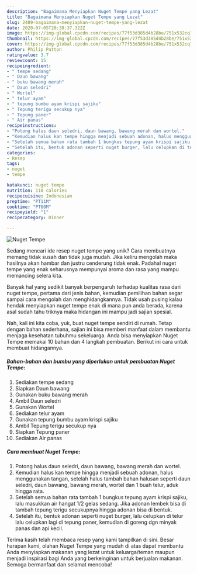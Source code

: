 ```yaml
---
description: "Bagaimana Menyiapkan Nuget Tempe yang Lezat"
title: "Bagaimana Menyiapkan Nuget Tempe yang Lezat"
slug: 2489-bagaimana-menyiapkan-nuget-tempe-yang-lezat
date: 2020-07-05T20:38:37.322Z
image: https://img-global.cpcdn.com/recipes/77f53d385d4b28be/751x532cq70/nuget-tempe-foto-resep-utama.jpg
thumbnail: https://img-global.cpcdn.com/recipes/77f53d385d4b28be/751x532cq70/nuget-tempe-foto-resep-utama.jpg
cover: https://img-global.cpcdn.com/recipes/77f53d385d4b28be/751x532cq70/nuget-tempe-foto-resep-utama.jpg
author: Philip Patton
ratingvalue: 3.7
reviewcount: 15
recipeingredient:
- " tempe sedang"
- " Daun bawang"
- " buku bawang merah"
- " Daun seledri"
- " Wortel"
- " telur ayam"
- " tepung bumbu ayam krispi sajiku"
- " Tepung terigu secukup nya"
- " Tepung paner"
- " Air panas"
recipeinstructions:
- "Potong halus daun seledri, daun bawang, bawang merah dan wortel."
- "Kemudian halus kan tempe hingga menjadi sebuah adonan, halus menggunakan tangan, setelah halus tambah bahan halusan seperti daun seledri, daun bawang, bawang merah, wortel dan 1 buah telur, aduk hingga rata."
- "Setelah semua bahan rata tambah 1 bungkus tepung ayam krispi sajiku, lalu masukkan air hangat 1/2 gelas sedang. Jika adonan lembek bisa di tambah tepung terigu secukupnya hingga adonan bisa di bentuk."
- "Setelah itu, bentuk adonan seperti nuget burger, lalu celupkan di telur lalu celupkan lagi di tepung paner, kemudian di goreng dgn minyak panas dan api kecil."
categories:
- Resep
tags:
- nuget
- tempe

katakunci: nuget tempe 
nutrition: 110 calories
recipecuisine: Indonesian
preptime: "PT11M"
cooktime: "PT60M"
recipeyield: "1"
recipecategory: Dinner

---
```



![Nuget Tempe](https://img-global.cpcdn.com/recipes/77f53d385d4b28be/751x532cq70/nuget-tempe-foto-resep-utama.jpg)

Sedang mencari ide resep nuget tempe yang unik? Cara membuatnya memang tidak susah dan tidak juga mudah. Jika keliru mengolah maka hasilnya akan hambar dan justru cenderung tidak enak. Padahal nuget tempe yang enak seharusnya mempunyai aroma dan rasa yang mampu memancing selera kita.



Banyak hal yang sedikit banyak berpengaruh terhadap kualitas rasa dari nuget tempe, pertama dari jenis bahan, kemudian pemilihan bahan segar sampai cara mengolah dan menghidangkannya. Tidak usah pusing kalau hendak menyiapkan nuget tempe enak di mana pun anda berada, karena asal sudah tahu triknya maka hidangan ini mampu jadi sajian spesial.


Nah, kali ini kita coba, yuk, buat nuget tempe sendiri di rumah. Tetap dengan bahan sederhana, sajian ini bisa memberi manfaat dalam membantu menjaga kesehatan tubuhmu sekeluarga. Anda bisa menyiapkan Nuget Tempe memakai 10 bahan dan 4 langkah pembuatan. Berikut ini cara untuk membuat hidangannya.

<!--inarticleads1-->

##### Bahan-bahan dan bumbu yang diperlukan untuk pembuatan Nuget Tempe:

1. Sediakan  tempe sedang
1. Siapkan  Daun bawang
1. Gunakan  buku bawang merah
1. Ambil  Daun seledri
1. Gunakan  Wortel
1. Sediakan  telur ayam
1. Gunakan  tepung bumbu ayam krispi sajiku
1. Ambil  Tepung terigu secukup nya
1. Siapkan  Tepung paner
1. Sediakan  Air panas




<!--inarticleads2-->

##### Cara membuat Nuget Tempe:

1. Potong halus daun seledri, daun bawang, bawang merah dan wortel.
1. Kemudian halus kan tempe hingga menjadi sebuah adonan, halus menggunakan tangan, setelah halus tambah bahan halusan seperti daun seledri, daun bawang, bawang merah, wortel dan 1 buah telur, aduk hingga rata.
1. Setelah semua bahan rata tambah 1 bungkus tepung ayam krispi sajiku, lalu masukkan air hangat 1/2 gelas sedang. Jika adonan lembek bisa di tambah tepung terigu secukupnya hingga adonan bisa di bentuk.
1. Setelah itu, bentuk adonan seperti nuget burger, lalu celupkan di telur lalu celupkan lagi di tepung paner, kemudian di goreng dgn minyak panas dan api kecil.




Terima kasih telah membaca resep yang kami tampilkan di sini. Besar harapan kami, olahan Nuget Tempe yang mudah di atas dapat membantu Anda menyiapkan makanan yang lezat untuk keluarga/teman maupun menjadi inspirasi bagi Anda yang berkeinginan untuk berjualan makanan. Semoga bermanfaat dan selamat mencoba!
